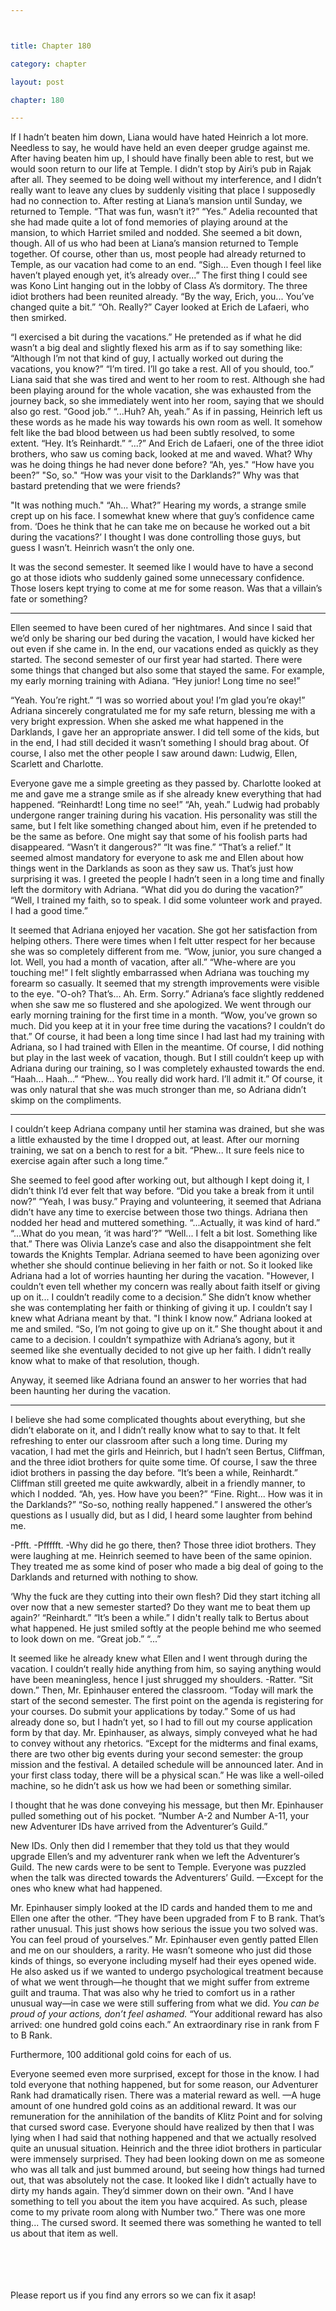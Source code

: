 ```yaml
---



title: Chapter 180

category: chapter

layout: post

chapter: 180

---
```


If I hadn’t beaten him down, Liana would have hated Heinrich a lot more. Needless to
say, he would have held an even deeper grudge against me. After having beaten him
up, I should have finally been able to rest, but we would soon return to our life at
Temple.
I didn’t stop by Airi’s pub in Rajak after all. They seemed to be doing well without my
interference, and I didn’t really want to leave any clues by suddenly visiting that
place I supposedly had no connection to.
After resting at Liana’s mansion until Sunday, we returned to Temple.
“That was fun, wasn’t it?”
“Yes.”
Adelia recounted that she had made quite a lot of fond memories of playing around
at the mansion, to which Harriet smiled and nodded. She seemed a bit down, though.
All of us who had been at Liana’s mansion returned to Temple together.
Of course, other than us, most people had already returned to Temple, as our
vacation had come to an end.
“Sigh... Even though I feel like haven’t played enough yet, it’s already over...”
The first thing I could see was Kono Lint hanging out in the lobby of Class A’s
dormitory.
The three idiot brothers had been reunited already.
“By the way, Erich, you... You’ve changed quite a bit.”
“Oh. Really?”
Cayer looked at Erich de Lafaeri, who then smirked.

“I exercised a bit during the vacations.”
He pretended as if what he did wasn’t a big deal and slightly flexed his arm as if to
say something like: “Although I’m not that kind of guy, I actually worked out during
the vacations, you know?”
“I’m tired. I’ll go take a rest. All of you should, too.”
Liana said that she was tired and went to her room to rest. Although she had been
playing around for the whole vacation, she was exhausted from the journey back, so
she immediately went into her room, saying that we should also go rest.
“Good job.”
“...Huh? Ah, yeah.”
As if in passing, Heinrich left us these words as he made his way towards his own
room as well.
It somehow felt like the bad blood between us had been subtly resolved, to some
extent.
“Hey. It’s Reinhardt.”
“...?”
And Erich de Lafaeri, one of the three idiot brothers, who saw us coming back,
looked at me and waved.
What? Why was he doing things he had never done before?
“Ah, yes."
“How have you been?”
"So, so."
“How was your visit to the Darklands?”
Why was that bastard pretending that we were friends?

"It was nothing much."
“Ah... What?”
Hearing my words, a strange smile crept up on his face. I somewhat knew where that
guy’s confidence came from.
‘Does he think that he can take me on because he worked out a bit during the
vacations?’
I thought I was done controlling those guys, but guess I wasn’t.
Heinrich wasn’t the only one.

It was the second semester.
It seemed like I would have to have a second go at those idiots who suddenly gained
some unnecessary confidence.
Those losers kept trying to come at me for some reason.
Was that a villain’s fate or something?
* * *

Ellen seemed to have been cured of her nightmares. And since I said that we’d only
be sharing our bed during the vacation, I would have kicked her out even if she came
in.
In the end, our vacations ended as quickly as they started.
The second semester of our first year had started. There were some things that
changed but also some that stayed the same.
For example, my early morning training with Adiana.
“Hey junior! Long time no see!”

“Yeah. You’re right.”
“I was so worried about you! I’m glad you’re okay!”
Adriana sincerely congratulated me for my safe return, blessing me with a very
bright expression. When she asked me what happened in the Darklands, I gave her
an appropriate answer. I did tell some of the kids, but in the end, I had still decided it
wasn’t something I should brag about.
Of course, I also met the other people I saw around dawn: Ludwig, Ellen, Scarlett and
Charlotte.

Everyone gave me a simple greeting as they passed by. Charlotte looked at me and
gave me a strange smile as if she already knew everything that had happened.
“Reinhardt! Long time no see!”
“Ah, yeah.”
Ludwig had probably undergone ranger training during his vacation. His personality
was still the same, but I felt like something changed about him, even if he pretended
to be the same as before. One might say that some of his foolish parts had
disappeared.
“Wasn’t it dangerous?”
“It was fine.”
“That’s a relief.”
It seemed almost mandatory for everyone to ask me and Ellen about how things
went in the Darklands as soon as they saw us. That’s just how surprising it was.
I greeted the people I hadn’t seen in a long time and finally left the dormitory with
Adriana.
“What did you do during the vacation?”
“Well, I trained my faith, so to speak. I did some volunteer work and prayed. I had a
good time.”

It seemed that Adriana enjoyed her vacation. She got her satisfaction from helping
others. There were times when I felt utter respect for her because she was so
completely different from me.
“Wow, junior, you sure changed a lot. Well, you had a month of vacation, after all.”
“Whe-where are you touching me!”
I felt slightly embarrassed when Adriana was touching my forearm so casually. It
seemed that my strength improvements were visible to the eye.
"O-oh? That’s... Ah. Erm. Sorry.”
Adriana’s face slightly reddened when she saw me so flustered and she apologized.
We went through our early morning training for the first time in a month.
“Wow, you’ve grown so much. Did you keep at it in your free time during the
vacations? I couldn’t do that.”
Of course, it had been a long time since I had last had my training with Adriana, so I
had trained with Ellen in the meantime. Of course, I did nothing but play in the last
week of vacation, though.
But I still couldn’t keep up with Adriana during our training, so I was completely
exhausted towards the end.
“Haah... Haah...”
“Phew... You really did work hard. I’ll admit it.”
Of course, it was only natural that she was much stronger than me, so Adriana didn’t
skimp on the compliments.

* * *

I couldn’t keep Adriana company until her stamina was drained, but she was a little
exhausted by the time I dropped out, at least. After our morning training, we sat on a
bench to rest for a bit.
“Phew... It sure feels nice to exercise again after such a long time.”

She seemed to feel good after working out, but although I kept doing it, I didn’t think
I’d ever felt that way before.
“Did you take a break from it until now?”
“Yeah, I was busy.”
Praying and volunteering, it seemed that Adriana didn’t have any time to exercise
between those two things. Adriana then nodded her head and muttered something.
“...Actually, it was kind of hard.”
“...What do you mean, ‘it was hard’?”
“Well... I felt a bit lost. Something like that.”
There was Olivia Lanze’s case and also the disappointment she felt towards the
Knights Templar. Adriana seemed to have been agonizing over whether she should
continue believing in her faith or not.
So it looked like Adriana had a lot of worries haunting her during the vacation.
"However, I couldn’t even tell whether my concern was really about faith itself or
giving up on it... I couldn’t readily come to a decision.”
She didn’t know whether she was contemplating her faith or thinking of giving it up.
I couldn’t say I knew what Adriana meant by that.
"I think I know now.”
Adriana looked at me and smiled.
“So, I’m not going to give up on it.”
She thought about it and came to a decision. I couldn’t sympathize with Adriana’s
agony, but it seemed like she eventually decided to not give up her faith.
I didn’t really know what to make of that resolution, though.

Anyway, it seemed like Adriana found an answer to her worries that had been
haunting her during the vacation.

* * *

I believe she had some complicated thoughts about everything, but she didn’t
elaborate on it, and I didn’t really know what to say to that.
It felt refreshing to enter our classroom after such a long time. During my vacation, I
had met the girls and Heinrich, but I hadn’t seen Bertus, Cliffman, and the three idiot
brothers for quite some time. Of course, I saw the three idiot brothers in passing the
day before.
“It’s been a while, Reinhardt.”
Cliffman still greeted me quite awkwardly, albeit in a friendly manner, to which I
nodded.
“Ah, yes. How have you been?”
“Fine. Right... How was it in the Darklands?”
“So-so, nothing really happened.”
I answered the other’s questions as I usually did, but as I did, I heard some laughter
from behind me.

-Pfft.
-Pffffft.
-Why did he go there, then?
Those three idiot brothers.
They were laughing at me. Heinrich seemed to have been of the same opinion. They
treated me as some kind of poser who made a big deal of going to the Darklands and
returned with nothing to show.

‘Why the fuck are they cutting into their own flesh? Did they start itching all over
now that a new semester started? Do they want me to beat them up again?’
“Reinhardt.”
“It’s been a while.”
I didn't really talk to Bertus about what happened. He just smiled softly at the people
behind me who seemed to look down on me.
“Great job.”
“...”

It seemed like he already knew what Ellen and I went through during the vacation. I
couldn’t really hide anything from him, so saying anything would have been
meaningless, hence I just shrugged my shoulders.
-Ratter.
“Sit down.”
Then, Mr. Epinhauser entered the classroom.
“Today will mark the start of the second semester. The first point on the agenda is
registering for your courses. Do submit your applications by today.”
Some of us had already done so, but I hadn’t yet, so I had to fill out my course
application form by that day.
Mr. Epinhauser, as always, simply conveyed what he had to convey without any
rhetorics.
“Except for the midterms and final exams, there are two other big events during your
second semester: the group mission and the festival. A detailed schedule will be
announced later. And in your first class today, there will be a physical scan.”
He was like a well-oiled machine, so he didn’t ask us how we had been or something
similar.

I thought that he was done conveying his message, but then Mr. Epinhauser pulled
something out of his pocket.
“Number A-2 and Number A-11, your new Adventurer IDs have arrived from the
Adventurer’s Guild.”

New IDs.
Only then did I remember that they told us that they would upgrade Ellen’s and my
adventurer rank when we left the Adventurer’s Guild. The new cards were to be sent
to Temple. Everyone was puzzled when the talk was directed towards the
Adventurers’ Guild.
—Except for the ones who knew what had happened.

Mr. Epinhauser simply looked at the ID cards and handed them to me and Ellen one
after the other.
“They have been upgraded from F to B rank. That’s rather unusual. This just shows
how serious the issue you two solved was. You can feel proud of yourselves.”
Mr. Epinhauser even gently patted Ellen and me on our shoulders, a rarity. He wasn’t
someone who just did those kinds of things, so everyone including myself had their
eyes opened wide.
He also asked us if we wanted to undergo psychological treatment because of what
we went through—he thought that we might suffer from extreme guilt and trauma.
That was also why he tried to comfort us in a rather unusual way—in case we were
still suffering from what we did.
*You can be proud of your actions, don’t feel ashamed.*
“Your additional reward has also arrived: one hundred gold coins each.”
An extraordinary rise in rank from F to B Rank.

Furthermore, 100 additional gold coins for each of us.

Everyone seemed even more surprised, except for those in the know. I had told
everyone that nothing happened, but for some reason, our Adventurer Rank had
dramatically risen.
There was a material reward as well.
—A huge amount of one hundred gold coins as an additional reward.
It was our remuneration for the annihilation of the bandits of Klitz Point and for
solving that cursed sword case.
Everyone should have realized by then that I was lying when I had said that nothing
happened and that we actually resolved quite an unusual situation.
Heinrich and the three idiot brothers in particular were immensely surprised. They
had been looking down on me as someone who was all talk and just bummed
around, but seeing how things had turned out, that was absolutely not the case.
It looked like I didn’t actually have to dirty my hands again.
They’d simmer down on their own.
"And I have something to tell you about the item you have acquired. As such, please
come to my private room along with Number two.”
There was one more thing...
The cursed sword.
It seemed there was something he wanted to tell us about that item as well.

<br><br><br><br>
Please report us if you find any errors so we can fix it asap!